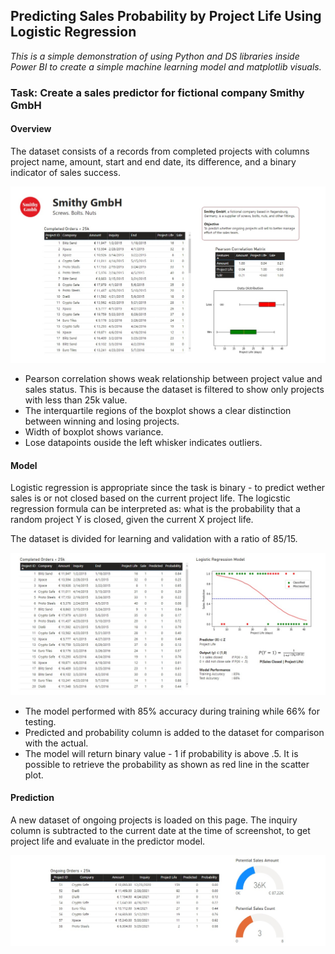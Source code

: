 ## Predicting Sales Probability by Project Life Using Logistic Regression

*This is a simple demonstration of using Python and DS libraries inside Power BI to create a simple machine learning model and matplotlib visuals.*

### Task: Create a sales predictor for fictional company Smithy GmbH

#### Overview

The dataset consists of a records from completed projects with columns project name, amount, start and end date, its difference, and a binary indicator of sales success. 

<img src="images/smithy_1.jpg?raw=true" width="900"/>

* Pearson correlation shows weak relationship between project value and sales status. This is because the dataset is filtered to show only projects with less than 25k value.
* The interquartile regions of the boxplot shows a clear distinction between winning and losing projects.
* Width of boxplot shows variance.
* Lose datapoints ouside the left whisker indicates outliers.

#### Model

Logistic regression is appropriate since the task is binary - to predict wether sales is or not closed based on the current project life. The logicstic regression formula can be interpreted as: what is the probability that a random project Y is closed, given the current X project life.

The dataset is divided for learning and validation with a ratio of 85/15.

<img src="images/smithy_2.jpg?raw=true" width="900"/>

* The model performed with 85% accuracy during training while 66% for testing.
* Predicted and probability column is added to the dataset for comparison with the actual.
* The model will return binary value - 1 if probability is above .5. It is possible to retrieve the probability as shown as red line in the scatter plot.

#### Prediction

A new dataset of ongoing projects is loaded on this page. The inquiry column is subtracted to the current date at the time of screenshot, to get project life and evaluate in the predictor model. 

<img src="images/smithy_3.jpg?raw=true" width="900"/>
